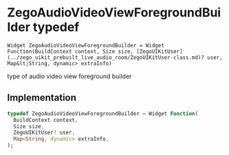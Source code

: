 


# ZegoAudioVideoViewForegroundBuilder typedef










    Widget ZegoAudioVideoViewForegroundBuilder = Widget Function(BuildContext context, Size size, [ZegoUIKitUser](../zego_uikit_prebuilt_live_audio_room/ZegoUIKitUser-class.md)? user, Map&lt;String, dynamic> extraInfo)



<p>type of audio video view foreground builder</p>



## Implementation

```dart
typedef ZegoAudioVideoViewForegroundBuilder = Widget Function(
  BuildContext context,
  Size size,
  ZegoUIKitUser? user,
  Map<String, dynamic> extraInfo,
);
```






